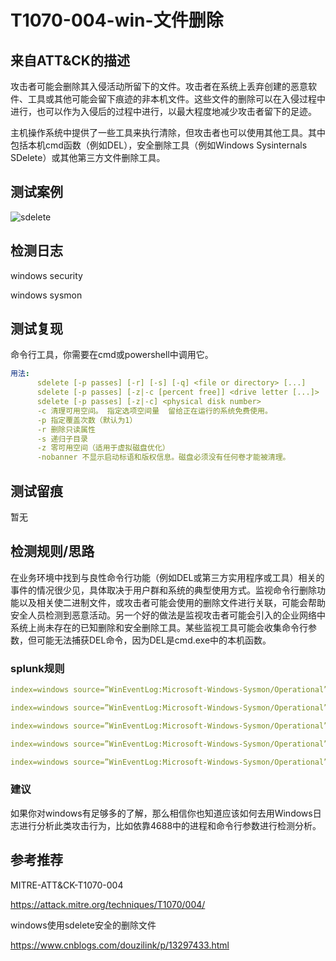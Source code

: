 # T1070-004-win-文件删除

## 来自ATT&CK的描述

攻击者可能会删除其入侵活动所留下的文件。攻击者在系统上丢弃创建的恶意软件、工具或其他可能会留下痕迹的非本机文件。这些文件的删除可以在入侵过程中进行，也可以作为入侵后的过程中进行，以最大程度地减少攻击者留下的足迹。

主机操作系统中提供了一些工具来执行清除，但攻击者也可以使用其他工具。其中包括本机cmd函数（例如DEL），安全删除工具（例如Windows Sysinternals SDelete）或其他第三方文件删除工具。

## 测试案例

![sdelete](https://image-host-toky.oss-cn-shanghai.aliyuncs.com/1424605-20200714094141181-832893720.png)

## 检测日志

windows security

windows sysmon

## 测试复现

命令行工具，你需要在cmd或powershell中调用它。

```yml
用法:  
      sdelete [-p passes] [-r] [-s] [-q] <file or directory> [...]
      sdelete [-p passes] [-z|-c [percent free]] <drive letter [...]>
      sdelete [-p passes] [-z|-c] <physical disk number>
      -c 清理可用空间。 指定选项空间量  留给正在运行的系统免费使用。  
      -p 指定覆盖次数（默认为1）  
      -r 删除只读属性  
      -s 递归子目录  
      -z 零可用空间（适用于虚拟磁盘优化）  
      -nobanner 不显示启动标语和版权信息。磁盘必须没有任何卷才能被清理。
```

## 测试留痕

暂无

## 检测规则/思路

在业务环境中找到与良性命令行功能（例如DEL或第三方实用程序或工具）相关的事件的情况很少见，具体取决于用户群和系统的典型使用方式。监视命令行删除功能以及相关使二进制文件，或攻击者可能会使用的删除文件进行关联，可能会帮助安全人员检测到恶意活动。另一个好的做法是监视攻击者可能会引入的企业网络中系统上尚未存在的已知删除和安全删除工具。某些监视工具可能会收集命令行参数，但可能无法捕获DEL命令，因为DEL是cmd.exe中的本机函数。

### splunk规则

```yml
index=windows source=”WinEventLog:Microsoft-Windows-Sysmon/Operational” (EventCode=1 Image IN (“*\\sdelete.exe” , “*\\vssadmin.exe” , “*\\wmic.exe” , “*\\bcdedit.exe” , “*\\wbadmin.exe”)) 

index=windows source=”WinEventLog:Microsoft-Windows-Sysmon/Operational” (EventCode=1 Image=”*\\vssadmin.exe” CommandLine=”*Delete Shadows*”)

index=windows source=”WinEventLog:Microsoft-Windows-Sysmon/Operational” (EventCode=1 Image=”*\\wmic.exe” CommandLine=”*shadowcopy delete*”)

index=windows source=”WinEventLog:Microsoft-Windows-Sysmon/Operational” (EventCode=1 Image=”*\\bcdedit.exe” CommandLine IN (“*bootstatuspolicy ignoreallfailures*” , “*recoveryenabled no*”))

index=windows source=”WinEventLog:Microsoft-Windows-Sysmon/Operational” (EventCode=1 Image=”*\\wbadmin.exe” (CommandLine=”*Delete*”,CommandLine=”*catalog*”))
```

### 建议

如果你对windows有足够多的了解，那么相信你也知道应该如何去用Windows日志进行分析此类攻击行为，比如依靠4688中的进程和命令行参数进行检测分析。

## 参考推荐

MITRE-ATT&CK-T1070-004

<https://attack.mitre.org/techniques/T1070/004/>

windows使用sdelete安全的删除文件

<https://www.cnblogs.com/douzilink/p/13297433.html>
